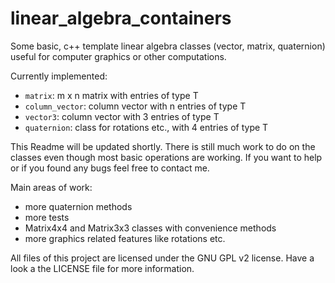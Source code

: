 # linear_algebra_containers
Some basic, c++ template linear algebra classes (vector, matrix, quaternion)
useful for computer graphics or other computations.

Currently implemented:
 - `matrix`: m x n matrix with entries of type T
 - `column_vector`: column vector with n entries of type T
 - `vector3`: column vector with 3 entries of type T
 - `quaternion`: class for rotations etc., with 4 entries of type T

This Readme will be updated shortly. There is still much work to do on the
classes even though most basic operations are working. If you want to help or
if you found any bugs feel free to contact me.

Main areas of work:
 - more quaternion methods
 - more tests
 - Matrix4x4 and Matrix3x3 classes with convenience methods
 - more graphics related features like rotations etc.

All files of this project are licensed under the GNU GPL v2 license. Have a look
a the LICENSE file for more information.

